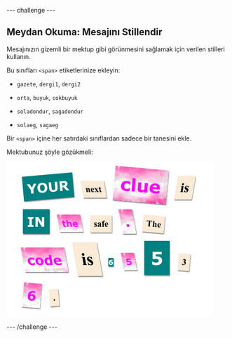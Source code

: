 \--- challenge \---

## Meydan Okuma: Mesajını Stillendir

Mesajınızın gizemli bir mektup gibi görünmesini sağlamak için verilen stilleri kullanın.

Bu sınıfları `<span>` etiketlerinize ekleyin:

+ `gazete`, `dergi1`, `dergi2`

+ `orta`, `buyuk`, `cokbuyuk`

+ `soladondur`, `sagadondur`

+ `solaeg`, `sagaeg`

Bir `<span>` içine her satırdaki sınıflardan sadece bir tanesini ekle.

Mektubunuz şöyle gözükmeli:

![ekran görüntüsü](images/letter-challenge1.png)

\--- /challenge \---